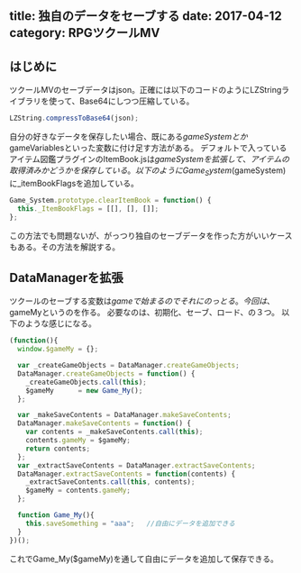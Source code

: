 title: 独自のデータをセーブする
date: 2017-04-12
category: RPGツクールMV
---

## はじめに

ツクールMVのセーブデータはjson。正確には以下のコードのようにLZStringライブラリを使って、Base64にしつつ圧縮している。

```javascript
LZString.compressToBase64(json);
```

自分の好きなデータを保存したい場合、既にある$gameSystemとか$gameVariablesといった変数に付け足す方法がある。
デフォルトで入っているアイテム図鑑プラグインのItemBook.jsは$gameSystemを拡張して、アイテムの取得済みかどうかを保存している。以下のようにGame_System($gameSystem)に_itemBookFlagsを追加している。

```javascript
Game_System.prototype.clearItemBook = function() {
  this._ItemBookFlags = [[], [], []];
};
```

この方法でも問題ないが、がっつり独自のセーブデータを作った方がいいケースもある。その方法を解説する。

## DataManagerを拡張

ツクールのセーブする変数は$gameで始まるのでそれにのっとる。今回は、$gameMyというのを作る。
必要なのは、初期化、セーブ、ロード、の３つ。
以下のような感じになる。

```javascript
(function(){
  window.$gameMy = {};

  var _createGameObjects = DataManager.createGameObjects;
  DataManager.createGameObjects = function() {
    _createGameObjects.call(this);
    $gameMy      = new Game_My();
  };

  var _makeSaveContents = DataManager.makeSaveContents;
  DataManager.makeSaveContents = function() {
    var contents = _makeSaveContents.call(this);
    contents.gameMy = $gameMy;
    return contents;
  };
  var _extractSaveContents = DataManager.extractSaveContents;
  DataManager.extractSaveContents = function(contents) {
    _extractSaveContents.call(this, contents);
    $gameMy = contents.gameMy;
  };

  function Game_My(){
    this.saveSomething = "aaa";   //自由にデータを追加できる
  }
})();
```

これでGame_My($gameMy)を通して自由にデータを追加して保存できる。